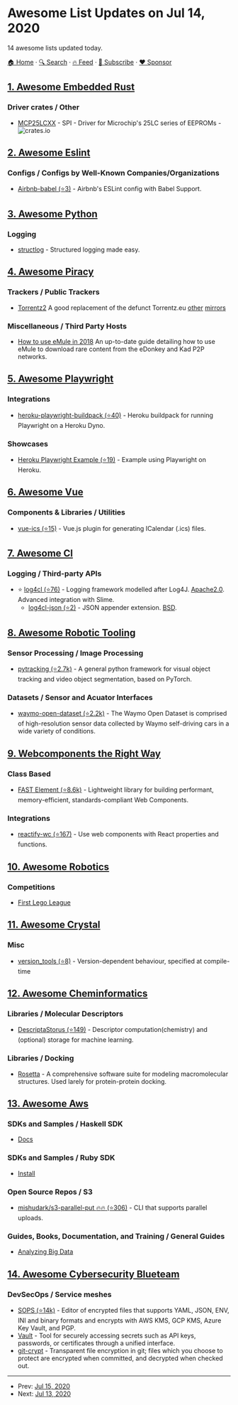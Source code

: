 # Awesome List Updates on Jul 14, 2020

14 awesome lists updated today.

[🏠 Home](/README.md) · [🔍 Search](https://www.trackawesomelist.com/search/) · [🔥 Feed](https://www.trackawesomelist.com/rss.xml) · [📮 Subscribe](https://trackawesomelist.us17.list-manage.com/subscribe?u=d2f0117aa829c83a63ec63c2f&id=36a103854c) · [❤️  Sponsor](https://github.com/sponsors/theowenyoung)



## [1. Awesome Embedded Rust](/content/rust-embedded/awesome-embedded-rust/README.md)

### Driver crates / Other

*   [MCP25LCXX](https://crates.io/crates/microchip-eeprom-25lcxx) - SPI - Driver for Microchip's 25LC series of EEPROMs - ![crates.io](https://img.shields.io/crates/v/microchip-eeprom-25lcxx.svg)

## [2. Awesome Eslint](/content/dustinspecker/awesome-eslint/README.md)

### Configs / Configs by Well-Known Companies/Organizations

*   [Airbnb-babel (⭐3)](https://github.com/davidjbradshaw/eslint-config-airbnb-babel) - Airbnb's ESLint config with Babel Support.

## [3. Awesome Python](/content/vinta/awesome-python/README.md)

### Logging

*   [structlog](https://www.structlog.org/en/stable/) - Structured logging made easy.

## [4. Awesome Piracy](/content/Igglybuff/awesome-piracy/README.md)

### Trackers / Public Trackers

*   [Torrentz2](https://torrentz2.is/) A good replacement of the defunct Torrentz.eu [other](https://torrentsmirror.com/) [mirrors](https://torrentz.pl/)

### Miscellaneous / Third Party Hosts

*   [How to use eMule in 2018](https://archive.is/j1T6o) An up-to-date guide detailing how to use eMule to download rare content from the eDonkey and Kad P2P networks.

## [5. Awesome Playwright](/content/mxschmitt/awesome-playwright/README.md)

### Integrations

*   [heroku-playwright-buildpack (⭐40)](https://github.com/mxschmitt/heroku-playwright-buildpack) - Heroku buildpack for running Playwright on a Heroku Dyno.

### Showcases

*   [Heroku Playwright Example (⭐19)](https://github.com/mxschmitt/heroku-playwright-example) - Example using Playwright on Heroku.

## [6. Awesome Vue](/content/vuejs/awesome-vue/README.md)

### Components & Libraries / Utilities

*   [vue-ics (⭐15)](https://github.com/evildvl/vue-ics) - Vue.js plugin for generating ICalendar (.ics) files.

## [7. Awesome Cl](/content/CodyReichert/awesome-cl/README.md)

### Logging / Third-party APIs

*   ⭐ [log4cl (⭐76)](https://github.com/sharplispers/log4cl/) - Logging framework modelled after Log4J. [Apache2.0](https://directory.fsf.org/wiki/License:Apache2.0). Advanced integration with Slime.
    *   [log4cl-json (⭐2)](https://github.com/40ants/log4cl-json) - JSON appender extension. [BSD](https://directory.fsf.org/wiki/License:BSD_3Clause).

## [8. Awesome Robotic Tooling](/content/protontypes/awesome-robotic-tooling/README.md)

### Sensor Processing / Image Processing

*   [pytracking (⭐2.7k)](https://github.com/visionml/pytracking) - A general python framework for visual object tracking and video object segmentation, based on PyTorch.

### Datasets / Sensor and Acuator Interfaces

*   [waymo-open-dataset (⭐2.2k)](https://github.com/waymo-research/waymo-open-dataset) - The Waymo Open Dataset is comprised of high-resolution sensor data collected by Waymo self-driving cars in a wide variety of conditions.

## [9. Webcomponents the Right Way](/content/mateusortiz/webcomponents-the-right-way/README.md)

### Class Based

*   [FAST Element (⭐8.6k)](https://github.com/microsoft/fast/tree/master/packages/web-components/fast-element) - Lightweight library for building performant, memory-efficient, standards-compliant Web Components.

### Integrations

*   [reactify-wc (⭐167)](https://github.com/BBKolton/reactify-wc) - Use web components with React properties and functions.

## [10. Awesome Robotics](/content/kiloreux/awesome-robotics/README.md)

### Competitions

*   [First Lego League](https://www.firstlegoleague.org/)

## [11. Awesome Crystal](/content/veelenga/awesome-crystal/README.md)

### Misc

*   [version\_tools (⭐8)](https://github.com/anicholson/crystal-version-tools) - Version-dependent behaviour, specified at compile-time

## [12. Awesome Cheminformatics](/content/hsiaoyi0504/awesome-cheminformatics/README.md)

### Libraries / Molecular Descriptors

*   [DescriptaStorus (⭐149)](https://github.com/bp-kelley/descriptastorus) - Descriptor computation(chemistry) and (optional) storage for machine learning.

### Libraries / Docking

*   [Rosetta](https://www.rosettacommons.org/docs/latest/Home) - A comprehensive software suite for modeling macromolecular structures. Used larely for protein-protein docking.

## [13. Awesome Aws](/content/donnemartin/awesome-aws/README.md)

### SDKs and Samples / Haskell SDK

*   [Docs](http://hackage.haskell.org/packages/#cat:AWS)

### SDKs and Samples / Ruby SDK

*   [Install](http://docs.aws.amazon.com/sdk-for-ruby/v3/developer-guide/setup-install.html)

### Open Source Repos / S3

*   [mishudark/s3-parallel-put :fire::fire: (⭐306)](https://github.com/mishudark/s3-parallel-put) - CLI that supports parallel uploads.

### Guides, Books, Documentation, and Training / General Guides

*   [Analyzing Big Data](https://docs.aws.amazon.com/emr/latest/ManagementGuide/emr-gs.html)

## [14. Awesome Cybersecurity Blueteam](/content/fabacab/awesome-cybersecurity-blueteam/README.md)

### DevSecOps / Service meshes

*   [SOPS (⭐14k)](https://github.com/mozilla/sops) - Editor of encrypted files that supports YAML, JSON, ENV, INI and binary formats and encrypts with AWS KMS, GCP KMS, Azure Key Vault, and PGP.
*   [Vault](https://www.vaultproject.io/) - Tool for securely accessing secrets such as API keys, passwords, or certificates through a unified interface.
*   [git-crypt](https://www.agwa.name/projects/git-crypt/) - Transparent file encryption in git; files which you choose to protect are encrypted when committed, and decrypted when checked out.

---

- Prev: [Jul 15, 2020](/content/2020/07/15/README.md)
- Next: [Jul 13, 2020](/content/2020/07/13/README.md)